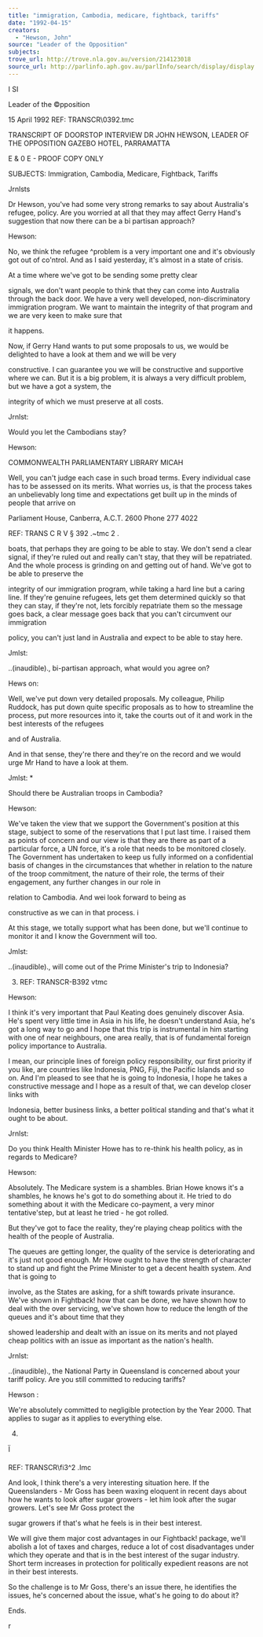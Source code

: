 ```yaml
---
title: "immigration, Cambodia, medicare, fightback, tariffs"
date: "1992-04-15"
creators:
  - "Hewson, John"
source: "Leader of the Opposition"
subjects:
trove_url: http://trove.nla.gov.au/version/214123018
source_url: http://parlinfo.aph.gov.au/parlInfo/search/display/display.w3p;query=Id%3A%22media/pressrel/HPR02009275%22
---
```


 I SI

 Leader of the ©pposition

 15 April 1992 REF: TRANSCR\0392.tmc

 TRANSCRIPT OF DOORSTOP INTERVIEW  DR JOHN HEWSON, LEADER OF THE OPPOSITION  GAZEBO HOTEL, PARRAMATTA

 E & 0 E - PROOF COPY ONLY

 SUBJECTS: Immigration, Cambodia, Medicare, Fightback, Tariffs

 Jrnlsts

 Dr Hewson, you've had some very strong remarks to say about  Australia's refugee, policy.  Are you worried at all that they may  affect Gerry Hand's suggestion that now there can be a bi­ partisan approach?

 Hewson:

 No, we think the refugee ^problem is a very important one and it's  obviously got out of co'ntrol.  And as I said yesterday, it's  almost in a state of crisis.

 At a time where we've got to be sending some pretty clear 

 signals, we don't want people to think that they can come into  Australia through the back door. We have a very well developed,  non-discriminatory immigration program. We want to maintain the  integrity of that program and we are very keen to make sure that 

 it happens.

 Now, if Gerry Hand wants to put some proposals to us, we would  be delighted to have a look at them and we will be very 

 constructive. I can guarantee you we will be constructive and  supportive where we can. But it is a big problem, it is always  a very difficult problem, but we have a got a system, the 

 integrity of which we must preserve at all costs.

 Jrnlst:

 Would you let the Cambodians stay? 

 Hewson:

 COMMONWEALTH   PARLIAMENTARY LIBRARY  MICAH

 Well, you can't judge each case in such broad terms. Every  individual case has to be assessed on its merits. What worries  us, is that the process takes an unbelievably long time and  expectations get built up in the minds of people that arrive on

 Parliament House, Canberra, A.C.T. 2600 Phone 277 4022

 REF: TRANS C R V § 392 .~tmc 2 .

 boats, that perhaps they are going to be able to stay. We don't  send a clear signal, if they're ruled out and really can't stay,  that they will be repatriated.  And the whole process is grinding  on and getting out of hand. We've got to be able to preserve the 

 integrity of our immigration program, while taking a hard line  but a caring line.  If they're genuine refugees, lets get them  determined quickly so that they can stay, if they're not,  lets  forcibly repatriate them so the message goes back, a clear  message goes back that you can't circumvent our immigration 

 policy, you can't just land in Australia and expect to be able  to stay here.

 Jmlst:

 ..(inaudible)., bi-partisan approach, what would you agree on? 

 Hews on:

 Well, we've put down very detailed proposals.  My colleague,  Philip Ruddock, has put down quite specific proposals as to how  to streamline the process, put more resources into it, take the  courts out of it and work in the best interests of the refugees 

 and of Australia.

 And in that sense, they're there and they're on the record and  we would urge Mr Hand to have a look at them.

 Jmlst: *

 Should there be Australian troops in Cambodia?

 Hewson:

 We've taken the view that we support the Government's position  at this stage, subject to some of the reservations that I put  last time.  I raised them as points of concern and our view is  that they are there as part of a particular force, a UN force,  it's a role that needs to be monitored closely. The Government  has undertaken to keep us fully informed on a confidential basis  of changes in the circumstances that whether in relation to the  nature of the troop commitment, the nature of their role, the  terms of their engagement, any further changes in our role in 

 relation to Cambodia. And wei look forward to being as 

 constructive as we can in that process. i

 At this stage, we totally support what has been done, but we'll  continue to monitor it and I know the Government will too.

 Jmlst:

 ..(inaudible)., will come out of the Prime Minister's trip to  Indonesia?

 3. REF: TRANSCR\-B392 vtmc

 Hewson:

 I think it's very important that Paul Keating does genuinely  discover Asia. He's spent very little time in Asia in his life,  he doesn't understand Asia, he's got a long way to go and I hope  that this trip is instrumental in him starting with one of near  neighbours, one area really, that is of fundamental foreign  policy importance to Australia.

 I mean, our principle lines of foreign policy responsibility, our  first priority if you like, are countries like Indonesia, PNG,  Fiji, the Pacific Islands and so on. And I'm pleased to see that  he is going to Indonesia, I hope he takes a constructive message  and I hope as a result of that, we can develop closer links with 

 Indonesia, better business links, a better political standing and  that's what it ought to be about.

 Jrnlst:

 Do you think Health Minister Howe has to re-think his health  policy, as in regards to Medicare?

 Hewson:

 Absolutely. The Medicare system is a shambles. Brian Howe knows  it's a shambles, he knows he's got to do something about it. He  tried to do something about it with the Medicare co-payment, a  very minor tentative'step, but at least he tried - he got rolled. 

 But they've got to face the reality, they're playing cheap  politics with the health of the people of Australia.

 The queues are getting longer, the quality of the service is  deteriorating and it's just not good enough.  Mr Howe ought to  have the strength of character to stand up and fight the Prime  Minister to get a decent health system. And that is going to 

 involve, as the States are asking, for a shift towards private  insurance. We've shown in Fightback! how that can be done, we  have shown how to deal with the over servicing, we've shown how  to reduce the length of the queues and it's about time that they 

 showed leadership and dealt with an issue on its merits and not  played cheap politics with an issue as important as the nation's  health.

 Jrnlst:

 ..(inaudible)., the National Party in Queensland is concerned  about your tariff policy. Are you still committed to reducing  tariffs?

 Hewson :

 We're absolutely committed to negligible protection by the Year  2000. That applies to sugar as it applies to everything else.

 4.

 Ï

 REF: TRANSCR\fi3^2 .Imc

 And look, I think there's a very interesting situation here.  If  the Queenslanders - Mr Goss has been waxing eloquent in recent  days about how he wants to look after sugar growers - let him  look after the sugar growers.  Let's see Mr Goss protect the 

 sugar growers if that's what he feels is in their best interest.

 We will give them major cost advantages in our Fightback!  package, we'll abolish a lot of taxes and charges, reduce a lot  of cost disadvantages under which they operate and that is in the  best interest of the sugar industry. Short term increases in  protection for politically expedient reasons are not in their  best interests.

 So the challenge is to Mr Goss, there's an issue there, he  identifies the issues, he's concerned about the issue, what's he  going to do about it?

 Ends.

 r

